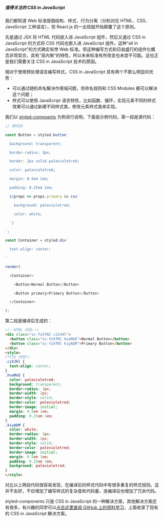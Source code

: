 ##### 值得关注的 CSS in JavaScript
我们都知道 Web 标准提倡结构、样式、行为分离（分别对应 HTML、CSS、JavaScript 三种语言），但 React.js 的一出现就开始颠覆了这个原则。

先是通过 JSX 将 HTML 代码嵌入进 JavaScript 组件，然后又通过 CSS in JavaScript 的方式将 CSS 代码也嵌入进 JavaScript 组件。这种“all in JavaScript”的方式确实有悖 Web 标准。但这种编写方式和日益盛行的组件化概念非常契合，具有“高内聚”的特性，所以未来标准有所改变也未尝不可能。这也正是我们需要关注 CSS in JavaScript 技术的原因。

相对于使用预处理语言编写样式，CSS in JavaScript 具有两个不那么明显的优势：

+ 可以通过随机命名解决作用域问题，但命名规则和 CSS Modules 都可以解决这个问题；
+ 样式可以使用 JavaScript 语言特性，比如函数、循环，实现元素不同的样式效果可以通过新建不同样式类，修改元素样式类来实现。

我们以 [styled-compoents](https://styled-components.com/) 为例进行说明，下面是示例代码，第一段是源代码：
```js
// 源代码

const Button = styled.button`

  background: transparent;

  border-radius: 3px;

  border: 2px solid palevioletred;

  color: palevioletred;

  margin: 0.5em 1em;

  padding: 0.25em 1em;

  ${props => props.primary && css`

    background: palevioletred;

    color: white;

  `}

`;

const Container = styled.div`

  text-align: center;

`

render(

  <Container>

    <Button>Normal Button</Button>

    <Button primary>Primary Button</Button>

  </Container>

);

```

第二段是编译后生成的：
```html
<!--HTML 代码-->
<div class="sc-fzXfNJ ciXJHl">
  <button class="sc-fzXfNl hvaMnE">Normal Button</button>
  <button class="sc-fzXfNl kiyAbM">Primary Button</button>
</div>
<style>
/*CSS 代码*/
.ciXJHl {
  text-align: center;
}
.hvaMnE {
  color: palevioletred;
  background: transparent;
  border-radius: 3px;
  border-width: 2px;
  border-style: solid;
  border-color: palevioletred;
  border-image: initial;
  margin: 0.5em 1em;
  padding: 0.25em 1em;
}
.kiyAbM {
  color: white;
  border-radius: 3px;
  border-width: 2px;
  border-style: solid;
  border-color: palevioletred;
  border-image: initial;
  margin: 0.5em 1em;
  padding: 0.25em 1em;
  background: palevioletred;
}
</style>
```
对比以上两段代码很容易发现，在编译后的样式代码中有很多重复的样式规则。这并不友好，不仅增加了编写样式的复杂度和代码量，连编译后也增加了冗余代码。

styled-components 只是 CSS in JavaScript 的一种解决方案，其他解决方案还有很多，有兴趣的同学可以[点击这里查阅 GitHub 上的资料学习](https://github.com/MicheleBertoli/css-in-js)，上面收录了现有的 CSS in JavaScript 解决方案。
